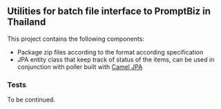 ## Utilities for batch file interface to PromptBiz in Thailand
This project contains the following components:

* Package zip files according to the format according specification
* JPA entity class that keep track of status of the items, can be used in conjunction with poller built with [Camel JPA](https://camel.apache.org/components/3.18.x/jpa-component.html)

### Tests
To be continued.